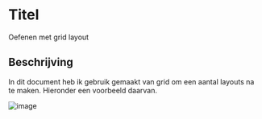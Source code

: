 # Titel
Oefenen met grid layout

## Beschrijving

In dit document heb ik gebruik gemaakt van grid om een aantal layouts na te maken. Hieronder een voorbeeld daarvan.

![image](https://user-images.githubusercontent.com/112861148/200409947-e3f4a601-2427-4c38-bca3-2d312100a291.png)
